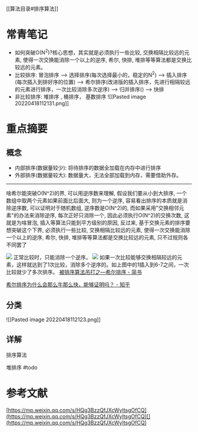 [[算法目录#排序算法]]


# 常青笔记
+ 如何突破O(N<sup>2</sup>)?核心思想，其实就是必须执行一些比较, 交换相隔比较远的元素, 使得一次交换能消除一个以上的逆序, 希尔, 快排, 堆排等等算法都是交换比较远的元素。
+ 比较排序: 冒泡排序 --> 选择排序(每次选择最小的，稳定的N<sup>2</sup>) --> 插入排序(每次插入到排好序的位置) --> 希尔排序(改进版的插入排序，先进行相隔较远的元素进行排序，一次比较消除多次逆序) --> 归并排序() --> 快排 
+ 非比较排序: 堆排序 ,  桶排序， 基数排序
![[Pasted image 20220418112131.png]]


# 重点摘要

## 概念
+ 内部排序(数据量较少): 将待排序的数据全加载在内存中进行排序
+ 外部排序(数据量较大): 数据量大，无法全部加载到内存，需要借助外存。

---
> 
啥希尔能突破O(N^2)的界, 可以用逆序数来理解, 假设我们要从小到大排序, 一个数组中取两个元素如果前面比后面大, 则为一个逆序, 容易看出排序的本质就是消除逆序数, 可以证明对于随机数组, 逆序数是O(N^2)的, 而如果采用"交换相邻元素"的办法来消除逆序, 每次正好只消除一个, 因此必须执行O(N^2)的交换次数, 这就是为啥冒泡, 插入等算法只能到平方级别的原因, 反过来, 基于交换元素的排序要想突破这个下界, 必须执行一些比较, 交换相隔比较远的元素, 使得一次交换能消除一个以上的逆序, 希尔, 快排, 堆排等等算法都是交换比较远的元素, 只不过规则各不同罢了

![](http://image.clickear.top/20220418105925.png)
正常比较时，只能消除一个逆序。
![](http://image.clickear.top/20220418110004.png)
如果一次比较能够交换相隔较远的元素，这样就达到了1次比较，消除多个逆序的。如上图中的1插入到6-7之间，一次比较就少了多次排序。
[被排序算法吊打之—希尔排序 - 简书](https://www.jianshu.com/p/e9c83205af02)

[希尔排序为什么会那么牛那么快，能够证明吗？ - 知乎](https://www.zhihu.com/question/24637339)

## 分类
![[Pasted image 20220418112123.png]]






## 详解

排序算法



堆排序 #todo 





# 参考文献

[https://mp.weixin.qq.com/s/HQg3BzzQfJXcWyltsgOfCQ](https://mp.weixin.qq.com/s/HQg3BzzQfJXcWyltsgOfCQ)[](https://mp.weixin.qq.com/s/HQg3BzzQfJXcWyltsgOfCQ)

